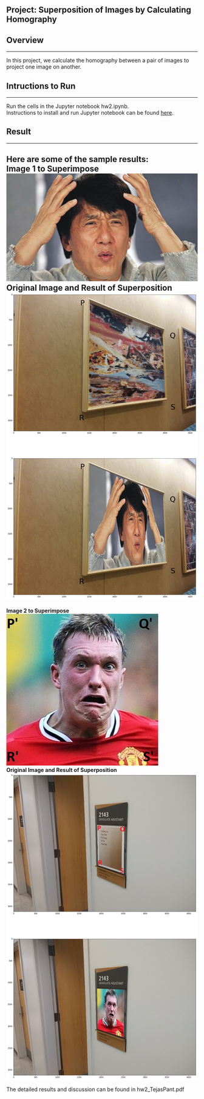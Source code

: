 ## Project: Superposition of Images by Calculating Homography

## Overview
---
In this project, we calculate the homography between a pair of images to project one image on another.

[//]: # (Image References)

[image1]: ./write_up_images/1a_1.jpg "Image 1"
[image2]: ./write_up_images/1c_3.jpg "Image 2"
[image3]: ./write_up_images/Jackie.jpg "Image 3"
[image4]: ./write_up_images/jones.jpg "Image 4"

## Intructions to Run
---
Run the cells in the Jupyter notebook hw2.ipynb. <br> 
Instructions to install and run Jupyter notebook can be found [here](https://jupyter.org/install). 

## Result
---
Here are some of the sample results:<br>
**Image 1 to Superimpose**
![alt text][image3]
**Original Image and Result of Superposition**
![alt text][image1]<br>
---
**Image 2 to Superimpose**
![alt text][image4] <br>
**Original Image and Result of Superposition**
![alt text][image2]

The detailed results and discussion can be found in hw2_TejasPant.pdf 
